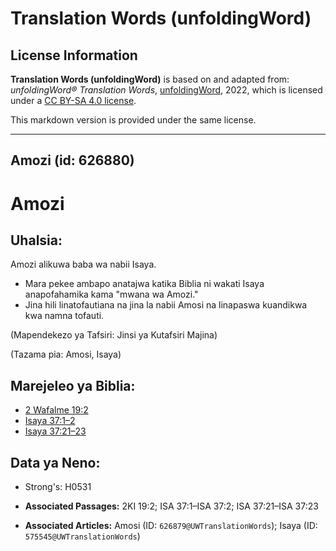 # Translation Words (unfoldingWord)

## License Information

**Translation Words (unfoldingWord)** is based on and adapted from: _unfoldingWord® Translation Words_, [unfoldingWord](https://unfoldingword.org/utw), 2022, which is licensed under a [CC BY-SA 4.0 license](https://creativecommons.org/licenses/by-sa/4.0/legalcode.en).

This markdown version is provided under the same license.



--------------------------------

## Amozi (id: 626880)

Amozi
=====

Uhalsia:
--------

Amozi alikuwa baba wa nabii Isaya.

* Mara pekee ambapo anatajwa katika Biblia ni wakati Isaya anapofahamika kama "mwana wa Amozi."
* Jina hili linatofautiana na jina la nabii Amosi na linapaswa kuandikwa kwa namna tofauti.

(Mapendekezo ya Tafsiri: Jinsi ya Kutafsiri Majina)

(Tazama pia: Amosi, Isaya)

Marejeleo ya Biblia:
--------------------

* [2 Wafalme 19:2](https://ref.ly/2Kgs19:2)
* [Isaya 37:1–2](https://ref.ly/Isa37:1-Isa37:2)
* [Isaya 37:21–23](https://ref.ly/Isa37:21-Isa37:23)

Data ya Neno:
-------------

* Strong's: H0531

* **Associated Passages:** 2KI 19:2; ISA 37:1–ISA 37:2; ISA 37:21–ISA 37:23
* **Associated Articles:** Amosi (ID: `626879@UWTranslationWords`); Isaya (ID: `575545@UWTranslationWords`)

